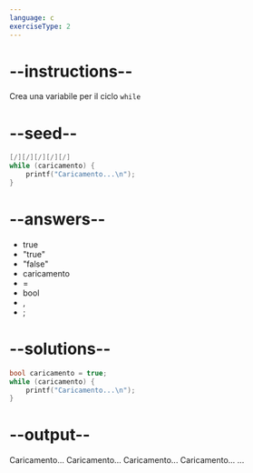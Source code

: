 ```yaml
---
language: c
exerciseType: 2
---
```


# --instructions--

Crea una variabile per il ciclo `while`

# --seed--

```c
[/][/][/][/][/]
while (caricamento) {
    printf("Caricamento...\n");
}
```

# --answers--

- true
- "true"
- "false"
-  caricamento
-  = 
- bool
- ,
- ;

# --solutions--

```c
bool caricamento = true;
while (caricamento) {
    printf("Caricamento...\n");
}
```

# --output--

Caricamento...
Caricamento...
Caricamento...
Caricamento...
...
